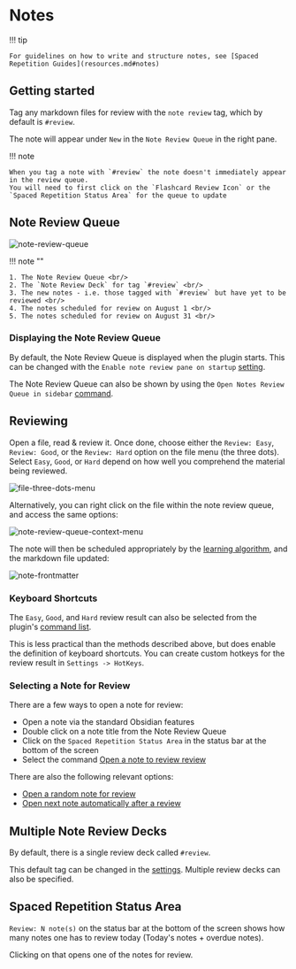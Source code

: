 # Notes

!!! tip

    For guidelines on how to write and structure notes, see [Spaced Repetition Guides](resources.md#notes)

## Getting started

Tag any markdown files for review with the `note review` tag, which by default is `#review`.

The note will appear under `New` in the `Note Review Queue` in the right pane.

!!! note

    When you tag a note with `#review` the note doesn't immediately appear in the review queue.
    You will need to first click on the `Flashcard Review Icon` or the `Spaced Repetition Status Area` for the queue to update

## Note Review Queue

![note-review-queue](https://github.com/user-attachments/assets/c0e1d09c-610f-4775-b532-ab78369b117a)

!!! note ""

    1. The Note Review Queue <br/>
    2. The `Note Review Deck` for tag `#review` <br/>
    3. The new notes - i.e. those tagged with `#review` but have yet to be reviewed <br/>
    4. The notes scheduled for review on August 1 <br/>
    5. The notes scheduled for review on August 31 <br/>

### Displaying the Note Review Queue

By default, the Note Review Queue is displayed when the plugin starts. This can be changed with
the `Enable note review pane on startup` [setting](user-options.md#note-settings).

The Note Review Queue can also be shown by using the `Open Notes Review Queue in sidebar`
[command](plugin-commands.md).

## Reviewing

Open a file, read & review it. Once done, choose either the `Review: Easy`, `Review: Good`, or the `Review: Hard` option on the file menu (the three dots). Select `Easy`, `Good`, or `Hard` depend on how well you comprehend the material being reviewed.

![file-three-dots-menu](https://github.com/user-attachments/assets/5f37ab88-30f9-477d-b39c-eb86ba15abdb)

Alternatively, you can right click on the file within the note review queue, and access the same options:

![note-review-queue-context-menu](https://github.com/user-attachments/assets/d4affa19-5126-45f8-bf3c-0079d2a8a597)

The note will then be scheduled appropriately by the [learning algorithm](algorithms.md), and the markdown file updated:

![note-frontmatter](https://github.com/user-attachments/assets/b9744f50-c897-46ad-ab34-1bbc55796b57)

### Keyboard Shortcuts

The `Easy`, `Good`, and `Hard` review result can also be selected from the plugin's [command list](plugin-commands.md).

This is less practical than the methods described above, but does enable the definition of keyboard shortcuts.
You can create custom hotkeys for the review result in `Settings -> HotKeys`.

### Selecting a Note for Review

There are a few ways to open a note for review:

-   Open a note via the standard Obsidian features
-   Double click on a note title from the Note Review Queue
-   Click on the `Spaced Repetition Status Area` in the status bar at the bottom of the screen
-   Select the command [Open a note to review review](plugin-commands.md)

There are also the following relevant options:

-   [Open a random note for review](user-options.md)
-   [Open next note automatically after a review](user-options.md)

## Multiple Note Review Decks

By default, there is a single review deck called `#review`.

This default tag can be changed in the [settings](user-options.md#note-settings). Multiple review decks can also be specified.

## Spaced Repetition Status Area

`Review: N note(s)` on the status bar at the bottom of the screen shows how many notes one has to review today (Today's notes + overdue notes).

Clicking on that opens one of the notes for review.
